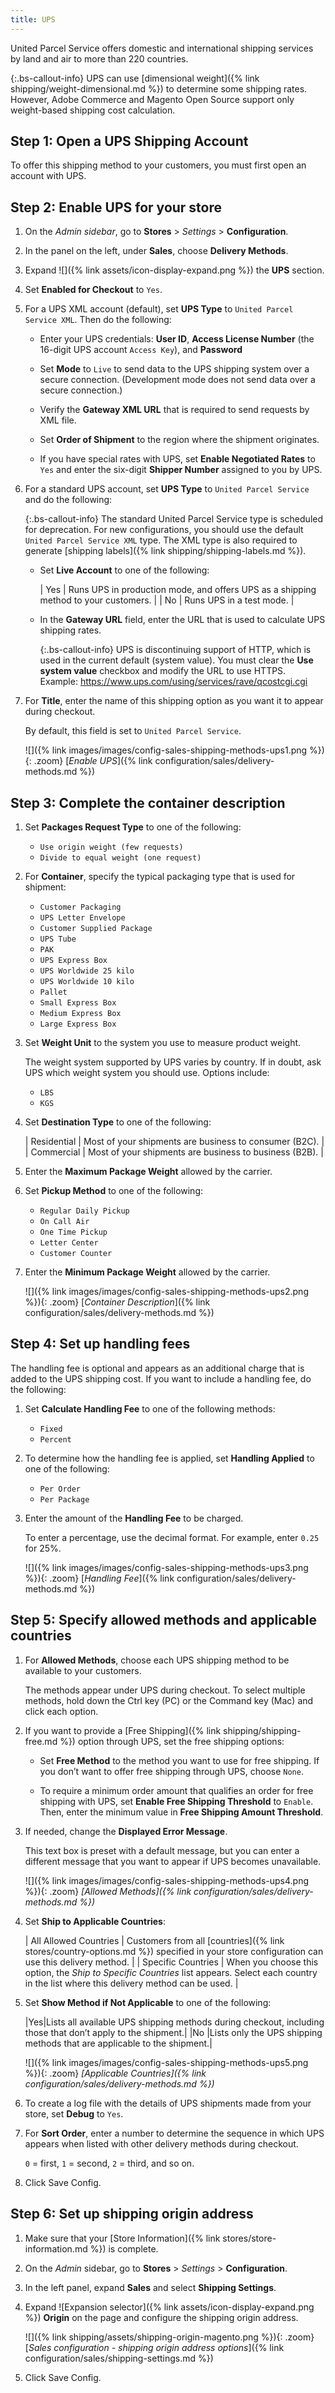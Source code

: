 ```yaml
---
title: UPS
---
```


United Parcel Service offers domestic and international shipping services by land and air to more than 220 countries.

{:.bs-callout-info}
UPS can use [dimensional weight]({% link shipping/weight-dimensional.md %}) to determine some shipping rates. However, Adobe Commerce and Magento Open Source support only weight-based shipping cost calculation.

## Step 1: Open a UPS Shipping Account

To offer this shipping method to your customers, you must first open an account with UPS.

## Step 2: Enable UPS for your store

1. On the _Admin sidebar_, go to **Stores** > _Settings_ > **Configuration**.

1. In the panel on the left, under **Sales**, choose **Delivery Methods**.

1. Expand ![]({% link assets/icon-display-expand.png %}) the **UPS** section.

1. Set **Enabled for Checkout** to `Yes`.

1. For a UPS XML account (default), set **UPS Type** to `United Parcel Service XML`. Then do the following:

   - Enter your UPS credentials: **User ID**, **Access License Number** (the 16-digit UPS account `Access Key`), and **Password**

   - Set **Mode** to `Live` to send data to the UPS shipping system over a secure connection. (Development mode does not send data over a secure connection.)

   - Verify the **Gateway XML URL** that is required to send requests by XML file.

   - Set **Order of Shipment** to the region where the shipment originates.

   - If you have special rates with UPS, set **Enable Negotiated Rates** to `Yes` and enter the six-digit **Shipper Number** assigned to you by UPS.

1. For a standard UPS account, set **UPS Type** to `United Parcel Service` and do the following:

   {:.bs-callout-info}
   The standard United Parcel Service type is scheduled for deprecation. For new configurations, you should use the default  `United Parcel Service XML` type. The XML type is also required to generate [shipping labels]({% link shipping/shipping-labels.md %}).

   - Set **Live Account** to one of the following:

      | Yes | Runs UPS in production mode, and offers UPS as a shipping method to your customers. |
      | No | Runs UPS in a test mode. |

   - In the **Gateway URL** field, enter the URL that is used to calculate UPS shipping rates.

      {:.bs-callout-info}
      UPS is discontinuing support of HTTP, which is used in the current default (system value). You must clear the **Use system value** checkbox and modify the URL to use HTTPS. Example: https://www.ups.com/using/services/rave/qcostcgi.cgi

1. For **Title**, enter the name of this shipping option as you want it to appear during checkout.

   By default, this field is set to `United Parcel Service`.

   ![]({% link images/images/config-sales-shipping-methods-ups1.png %}){: .zoom}
   [_Enable UPS_]({% link configuration/sales/delivery-methods.md %})

## Step 3: Complete the container description

1. Set **Packages Request Type** to one of the following:

   - `Use origin weight (few requests)`
   - `Divide to equal weight (one request)`

1. For **Container**, specify the typical packaging type that is used for shipment:

   - `Customer Packaging`
   - `UPS Letter Envelope`
   - `Customer Supplied Package`
   - `UPS Tube`
   - `PAK`
   - `UPS Express Box`
   - `UPS Worldwide 25 kilo`
   - `UPS Worldwide 10 kilo`
   - `Pallet`
   - `Small Express Box`
   - `Medium Express Box`
   - `Large Express Box`

1. Set **Weight Unit** to the system you use to measure product weight.

   The weight system supported by UPS varies by country. If in doubt, ask UPS which weight system you should use. Options include:

   - `LBS`
   - `KGS`

1. Set **Destination Type** to one of the following:

   | Residential | Most of your shipments are business to consumer (B2C). |
   | Commercial | Most of your shipments are business to business (B2B). |

1. Enter the **Maximum Package Weight** allowed by the carrier.

1. Set **Pickup Method** to one of the following:

   - `Regular Daily Pickup`
   - `On Call Air`
   - `One Time Pickup`
   - `Letter Center`
   - `Customer Counter`

1. Enter the **Minimum Package Weight** allowed by the carrier.

   ![]({% link images/images/config-sales-shipping-methods-ups2.png %}){: .zoom}
   [_Container Description_]({% link configuration/sales/delivery-methods.md %})

## Step 4: Set up handling fees

The handling fee is optional and appears as an additional charge that is added to the UPS shipping cost. If you want to include a handling fee, do the following:

1. Set **Calculate Handling Fee** to one of the following methods:

   - `Fixed`
   - `Percent`

1. To determine how the handling fee is applied, set **Handling Applied** to one of the following:

   - `Per Order`
   - `Per Package`

1. Enter the amount of the **Handling Fee** to be charged.

   To enter a percentage, use the decimal format. For example, enter `0.25` for 25%.

   ![]({% link images/images/config-sales-shipping-methods-ups3.png %}){: .zoom}
   [_Handling Fee_]({% link configuration/sales/delivery-methods.md %})

## Step 5: Specify allowed methods and applicable countries

1. For **Allowed Methods**, choose each UPS shipping method to be available to your customers.

   The methods appear under UPS during checkout. To select multiple methods, hold down the Ctrl key (PC) or the Command key (Mac) and click each option.

1. If you want to provide a [Free Shipping]({% link shipping/shipping-free.md %}) option through UPS, set the free shipping options:

   - Set **Free Method** to the method you want to use for free shipping. If you don’t want to offer free shipping through UPS, choose `None`.

   - To require a minimum order amount that qualifies an order for free shipping with UPS, set **Enable Free Shipping Threshold** to `Enable`. Then, enter the minimum value in **Free Shipping Amount Threshold**.

1. If needed, change the **Displayed Error Message**.

   This text box is preset with a default message, but you can enter a different message that you want to appear if UPS becomes unavailable.

   ![]({% link images/images/config-sales-shipping-methods-ups4.png %}){: .zoom}
   _[Allowed Methods]({% link configuration/sales/delivery-methods.md %})_

1. Set **Ship to Applicable Countries**:

   | All Allowed Countries | Customers from all [countries]({% link stores/country-options.md %}) specified in your store configuration can use this delivery method. |
   | Specific Countries | When you choose this option, the _Ship to Specific Countries_ list appears. Select each country in the list where this delivery method can be used. |

1. Set **Show Method if Not Applicable** to one of the following:

   |Yes|Lists all available UPS shipping methods during checkout, including those that don’t apply to the shipment.|
   |No |Lists only the UPS shipping methods that are applicable to the shipment.|

   ![]({% link images/images/config-sales-shipping-methods-ups5.png %}){: .zoom}
   _[Applicable Countries]({% link configuration/sales/delivery-methods.md %})_

1. To create a log file with the details of UPS shipments made from your store, set **Debug** to `Yes`.

1. For **Sort Order**, enter a number to determine the sequence in which UPS appears when listed with other delivery methods during checkout.

   `0` = first, `1` = second, `2` = third, and so on.

1. Click <span class="btn">Save Config</span>.

## Step 6: Set up shipping origin address

1. Make sure that your [Store Information]({% link stores/store-information.md %}) is complete.

1. On the _Admin_ sidebar, go to **Stores** > _Settings_ > **Configuration**.

1. In the left panel, expand **Sales** and select **Shipping Settings**.

1. Expand ![Expansion selector]({% link assets/icon-display-expand.png %}) **Origin** on the page and configure the shipping origin address.

   ![]({% link shipping/assets/shipping-origin-magento.png %}){: .zoom}
   [_Sales configuration - shipping origin address options_]({% link configuration/sales/shipping-settings.md %})

1. Click <span class="btn">Save Config</span>.
